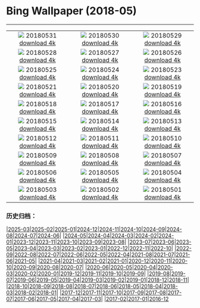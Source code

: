 # Bing Wallpaper (2018-05)
**************
| | | |
| :----: | :----: | :----: |
| ![](https://www.bing.com/az/hprichbg/rb/happychildday_ZH-CN9412524114_1920x1080.jpg) 20180531 [download 4k](https://www.bing.com/az/hprichbg/rb/happychildday_ZH-CN9412524114_UHD.jpg) | ![](https://www.bing.com/az/hprichbg/rb/MooseLakeGrass_ZH-CN12424437234_1920x1080.jpg) 20180530 [download 4k](https://www.bing.com/az/hprichbg/rb/MooseLakeGrass_ZH-CN12424437234_UHD.jpg) | ![](https://www.bing.com/az/hprichbg/rb/AerialPantanal_ZH-CN7580811600_1920x1080.jpg) 20180529 [download 4k](https://www.bing.com/az/hprichbg/rb/AerialPantanal_ZH-CN7580811600_UHD.jpg) |
| ![](https://www.bing.com/az/hprichbg/rb/KhumbuTents_ZH-CN4978109685_1920x1080.jpg) 20180528 [download 4k](https://www.bing.com/az/hprichbg/rb/KhumbuTents_ZH-CN4978109685_UHD.jpg) | ![](https://www.bing.com/az/hprichbg/rb/AsiaticElephant_ZH-CN12232084520_1920x1080.jpg) 20180527 [download 4k](https://www.bing.com/az/hprichbg/rb/AsiaticElephant_ZH-CN12232084520_UHD.jpg) | ![](https://www.bing.com/az/hprichbg/rb/TSSSF_ZH-CN12002715124_1920x1080.jpg) 20180526 [download 4k](https://www.bing.com/az/hprichbg/rb/TSSSF_ZH-CN12002715124_UHD.jpg) |
| ![](https://www.bing.com/az/hprichbg/rb/SallyRideEarthKAM_ZH-CN12897817240_1920x1080.jpg) 20180525 [download 4k](https://www.bing.com/az/hprichbg/rb/SallyRideEarthKAM_ZH-CN12897817240_UHD.jpg) | ![](https://www.bing.com/az/hprichbg/rb/WineDay_ZH-CN9852912150_1920x1080.jpg) 20180524 [download 4k](https://www.bing.com/az/hprichbg/rb/WineDay_ZH-CN9852912150_UHD.jpg) | ![](https://www.bing.com/az/hprichbg/rb/BklynBrdge_ZH-CN13871214699_1920x1080.jpg) 20180523 [download 4k](https://www.bing.com/az/hprichbg/rb/BklynBrdge_ZH-CN13871214699_UHD.jpg) |
| ![](https://www.bing.com/az/hprichbg/rb/StormyCrater_ZH-CN7380963684_1920x1080.jpg) 20180521 [download 4k](https://www.bing.com/az/hprichbg/rb/StormyCrater_ZH-CN7380963684_UHD.jpg) | ![](https://www.bing.com/az/hprichbg/rb/NamibFace_ZH-CN6782882876_1920x1080.jpg) 20180520 [download 4k](https://www.bing.com/az/hprichbg/rb/NamibFace_ZH-CN6782882876_UHD.jpg) | ![](https://www.bing.com/az/hprichbg/rb/Love_ZH-CN11474763511_1920x1080.jpg) 20180519 [download 4k](https://www.bing.com/az/hprichbg/rb/Love_ZH-CN11474763511_UHD.jpg) |
| ![](https://www.bing.com/az/hprichbg/rb/SpringtimeinGiverny_ZH-CN8223989854_1920x1080.jpg) 20180518 [download 4k](https://www.bing.com/az/hprichbg/rb/SpringtimeinGiverny_ZH-CN8223989854_UHD.jpg) | ![](https://www.bing.com/az/hprichbg/rb/FalcoPeregrinus_ZH-CN12522703608_1920x1080.jpg) 20180517 [download 4k](https://www.bing.com/az/hprichbg/rb/FalcoPeregrinus_ZH-CN12522703608_UHD.jpg) | ![](https://www.bing.com/az/hprichbg/rb/FishingWarehouses_ZH-CN12358243818_1920x1080.jpg) 20180516 [download 4k](https://www.bing.com/az/hprichbg/rb/FishingWarehouses_ZH-CN12358243818_UHD.jpg) |
| ![](https://www.bing.com/az/hprichbg/rb/OakTreeMaize_ZH-CN10523296117_1920x1080.jpg) 20180515 [download 4k](https://www.bing.com/az/hprichbg/rb/OakTreeMaize_ZH-CN10523296117_UHD.jpg) | ![](https://www.bing.com/az/hprichbg/rb/BushHyrax_ZH-CN9145408965_1920x1080.jpg) 20180514 [download 4k](https://www.bing.com/az/hprichbg/rb/BushHyrax_ZH-CN9145408965_UHD.jpg) | ![](https://www.bing.com/az/hprichbg/rb/DolomitesBikeRace_ZH-CN10922620742_1920x1080.jpg) 20180513 [download 4k](https://www.bing.com/az/hprichbg/rb/DolomitesBikeRace_ZH-CN10922620742_UHD.jpg) |
| ![](https://www.bing.com/az/hprichbg/rb/ManateeMom_ZH-CN9943350192_1920x1080.jpg) 20180512 [download 4k](https://www.bing.com/az/hprichbg/rb/ManateeMom_ZH-CN9943350192_UHD.jpg) | ![](https://www.bing.com/az/hprichbg/rb/MontezumaSnowGeese_ZH-CN9467663976_1920x1080.jpg) 20180511 [download 4k](https://www.bing.com/az/hprichbg/rb/MontezumaSnowGeese_ZH-CN9467663976_UHD.jpg) | ![](https://www.bing.com/az/hprichbg/rb/HollowRock_ZH-CN11829527473_1920x1080.jpg) 20180510 [download 4k](https://www.bing.com/az/hprichbg/rb/HollowRock_ZH-CN11829527473_UHD.jpg) |
| ![](https://www.bing.com/az/hprichbg/rb/Kolonihavehus_ZH-CN6388656996_1920x1080.jpg) 20180509 [download 4k](https://www.bing.com/az/hprichbg/rb/Kolonihavehus_ZH-CN6388656996_UHD.jpg) | ![](https://www.bing.com/az/hprichbg/rb/LongtailedWidowbird_ZH-CN7843068065_1920x1080.jpg) 20180508 [download 4k](https://www.bing.com/az/hprichbg/rb/LongtailedWidowbird_ZH-CN7843068065_UHD.jpg) | ![](https://www.bing.com/az/hprichbg/rb/LulworthCoveDorset_ZH-CN6277179800_1920x1080.jpg) 20180507 [download 4k](https://www.bing.com/az/hprichbg/rb/LulworthCoveDorset_ZH-CN6277179800_UHD.jpg) |
| ![](https://www.bing.com/az/hprichbg/rb/Knuthojdsmossen_ZH-CN11774377222_1920x1080.jpg) 20180506 [download 4k](https://www.bing.com/az/hprichbg/rb/Knuthojdsmossen_ZH-CN11774377222_UHD.jpg) | ![](https://www.bing.com/az/hprichbg/rb/NOTricentennial_ZH-CN8971649459_1920x1080.jpg) 20180505 [download 4k](https://www.bing.com/az/hprichbg/rb/NOTricentennial_ZH-CN8971649459_UHD.jpg) | ![](https://www.bing.com/az/hprichbg/rb/Mariachis_ZH-CN12661065263_1920x1080.jpg) 20180504 [download 4k](https://www.bing.com/az/hprichbg/rb/Mariachis_ZH-CN12661065263_UHD.jpg) |
| ![](https://www.bing.com/az/hprichbg/rb/PKUCHINA_ZH-CN12651058425_1920x1080.jpg) 20180503 [download 4k](https://www.bing.com/az/hprichbg/rb/PKUCHINA_ZH-CN12651058425_UHD.jpg) | ![](https://www.bing.com/az/hprichbg/rb/Nazars_ZH-CN13550755131_1920x1080.jpg) 20180502 [download 4k](https://www.bing.com/az/hprichbg/rb/Nazars_ZH-CN13550755131_UHD.jpg) | ![](https://www.bing.com/az/hprichbg/rb/EuropeanBarracuda_ZH-CN13968323163_1920x1080.jpg) 20180501 [download 4k](https://www.bing.com/az/hprichbg/rb/EuropeanBarracuda_ZH-CN13968323163_UHD.jpg) |

### 历史归档：

|[2025-03](/../2025-03/2025-03.md)|[2025-02](/../2025-02/2025-02.md)|[2025-01](/../2025-01/2025-01.md)|[2024-12](/../2024-12/2024-12.md)|[2024-11](/../2024-11/2024-11.md)|[2024-10](/../2024-10/2024-10.md)|[2024-09](/../2024-09/2024-09.md)|[2024-08](/../2024-08/2024-08.md)|[2024-07](/../2024-07/2024-07.md)|[2024-06](/../2024-06/2024-06.md)|
|[2024-05](/../2024-05/2024-05.md)|[2024-04](/../2024-04/2024-04.md)|[2024-03](/../2024-03/2024-03.md)|[2024-02](/../2024-02/2024-02.md)|[2024-01](/../2024-01/2024-01.md)|[2023-12](/../2023-12/2023-12.md)|[2023-11](/../2023-11/2023-11.md)|[2023-10](/../2023-10/2023-10.md)|[2023-09](/../2023-09/2023-09.md)|[2023-08](/../2023-08/2023-08.md)|
|[2023-07](/../2023-07/2023-07.md)|[2023-06](/../2023-06/2023-06.md)|[2023-05](/../2023-05/2023-05.md)|[2023-04](/../2023-04/2023-04.md)|[2023-03](/../2023-03/2023-03.md)|[2023-02](/../2023-02/2023-02.md)|[2023-01](/../2023-01/2023-01.md)|[2022-12](/../2022-12/2022-12.md)|[2022-11](/../2022-11/2022-11.md)|[2022-10](/../2022-10/2022-10.md)|
|[2022-09](/../2022-09/2022-09.md)|[2022-08](/../2022-08/2022-08.md)|[2022-07](/../2022-07/2022-07.md)|[2022-06](/../2022-06/2022-06.md)|[2022-05](/../2022-05/2022-05.md)|[2022-04](/../2022-04/2022-04.md)|[2021-08](/../2021-08/2021-08.md)|[2021-07](/../2021-07/2021-07.md)|[2021-06](/../2021-06/2021-06.md)|[2021-05](/../2021-05/2021-05.md)|
|[2021-04](/../2021-04/2021-04.md)|[2021-03](/../2021-03/2021-03.md)|[2021-02](/../2021-02/2021-02.md)|[2021-01](/../2021-01/2021-01.md)|[2020-12](/../2020-12/2020-12.md)|[2020-11](/../2020-11/2020-11.md)|[2020-10](/../2020-10/2020-10.md)|[2020-09](/../2020-09/2020-09.md)|[2020-08](/../2020-08/2020-08.md)|[2020-07](/../2020-07/2020-07.md)|
|[2020-06](/../2020-06/2020-06.md)|[2020-05](/../2020-05/2020-05.md)|[2020-04](/../2020-04/2020-04.md)|[2020-03](/../2020-03/2020-03.md)|[2020-02](/../2020-02/2020-02.md)|[2020-01](/../2020-01/2020-01.md)|[2019-12](/../2019-12/2019-12.md)|[2019-11](/../2019-11/2019-11.md)|[2019-10](/../2019-10/2019-10.md)|[2019-09](/../2019-09/2019-09.md)|
|[2019-08](/../2019-08/2019-08.md)|[2019-07](/../2019-07/2019-07.md)|[2019-06](/../2019-06/2019-06.md)|[2019-05](/../2019-05/2019-05.md)|[2019-04](/../2019-04/2019-04.md)|[2019-03](/../2019-03/2019-03.md)|[2019-02](/../2019-02/2019-02.md)|[2019-01](/../2019-01/2019-01.md)|[2018-12](/../2018-12/2018-12.md)|[2018-11](/../2018-11/2018-11.md)|
|[2018-10](/../2018-10/2018-10.md)|[2018-09](/../2018-09/2018-09.md)|[2018-08](/../2018-08/2018-08.md)|[2018-07](/../2018-07/2018-07.md)|[2018-06](/../2018-06/2018-06.md)|[2018-05](/2018-05.md)|[2018-04](/../2018-04/2018-04.md)|[2018-03](/../2018-03/2018-03.md)|[2018-02](/../2018-02/2018-02.md)|[2018-01](/../2018-01/2018-01.md)|
|[2017-12](/../2017-12/2017-12.md)|[2017-11](/../2017-11/2017-11.md)|[2017-10](/../2017-10/2017-10.md)|[2017-09](/../2017-09/2017-09.md)|[2017-08](/../2017-08/2017-08.md)|[2017-07](/../2017-07/2017-07.md)|[2017-06](/../2017-06/2017-06.md)|[2017-05](/../2017-05/2017-05.md)|[2017-04](/../2017-04/2017-04.md)|[2017-03](/../2017-03/2017-03.md)|
|[2017-02](/../2017-02/2017-02.md)|[2017-01](/../2017-01/2017-01.md)|[2016-12](/../2016-12/2016-12.md)